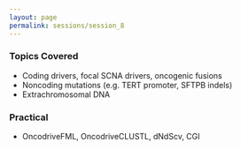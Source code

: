 ```yaml
---
layout: page
permalink: sessions/session_8
---
```


### Topics Covered
- Coding drivers, focal SCNA drivers, oncogenic fusions
- Noncoding mutations (e.g. TERT promoter, SFTPB indels)
- Extrachromosomal DNA

### Practical
- OncodriveFML, OncodriveCLUSTL, dNdScv, CGI
